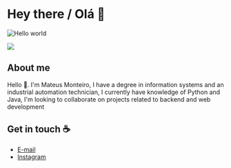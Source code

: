 # Hey there / Olá :wave:

<img src="https://raw.githubusercontent.com/sagar-viradiya/sagar-viradiya/master/resources/banner.png" alt="Hello world">
 
<p align="center"> 

<picture>
 
  <source
    srcset="https://github-readme-stats.vercel.app/api?username=Mateusmont-1&show_icons=true&theme=dark"
    media="(prefers-color-scheme: dark)"
  />
  <source
    srcset="https://github-readme-stats.vercel.app/api?username=Mateusmont-1&show_icons=true"
    media="(prefers-color-scheme: light), (prefers-color-scheme: no-preference)"
  />
  <img src="https://github-readme-stats.vercel.app/api?username=anuraghazra&show_icons=true" />
</picture>

## About me

Hello 👋. I'm Mateus Monteiro, I have a degree in information systems and an industrial automation technician, I currently have knowledge of Python and Java, I'm looking to collaborate on projects related to backend and web development
## Get in touch :coffee:

- [E-mail](mateus.monteiro112@gmail.com)
- [Instagram](https://www.instagran.com/_mateusmont)


<!---
Mateusmont-1/Mateusmont-1 is a ✨ special ✨ repository because its `README.md` (this file) appears on your GitHub profile.
You can click the Preview link to take a look at your changes.
--->
